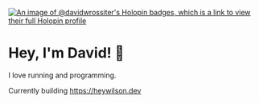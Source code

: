 [![An image of @davidwrossiter's Holopin badges, which is a link to view their full Holopin profile](https://holopin.me/davidwrossiter)](https://holopin.io/@davidwrossiter)

# Hey, I'm David! 👋

I love running and programming.

Currently building https://heywilson.dev